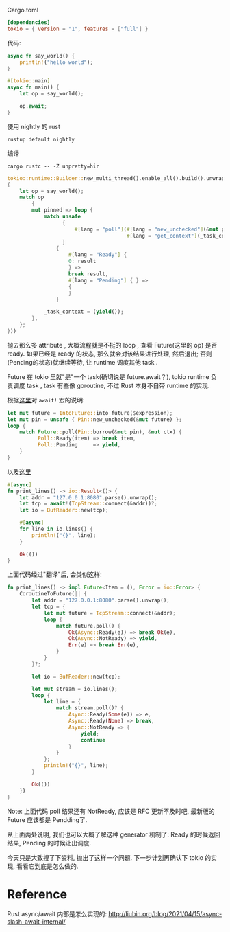 

Cargo.toml

```toml
[dependencies]
tokio = { version = "1", features = ["full"] }
```

代码:

```rust
async fn say_world() {
    println!("hello world");
}

#[tokio::main]
async fn main() {
    let op = say_world();

    op.await;
}
```


使用 nightly 的 rust

```
rustup default nightly
```

编译

```
cargo rustc -- -Z unpretty=hir
```

```rust
tokio::runtime::Builder::new_multi_thread().enable_all().build().unwrap().block_on(#[lang = "from_generator"](|mut _task_context|
{
    let op = say_world();
    match op
        {
        mut pinned => loop {
            match unsafe
                  {
                      #[lang = "poll"](#[lang = "new_unchecked"](&mut pinned),
                                       #[lang = "get_context"](_task_context))
                  }
                {
                    #[lang = "Ready"] {
                    0: result
                    } =>
                    break result,
                    #[lang = "Pending"] { } =>
                    {
                    }
                }

            _task_context = (yield());
        },
    };
}))
```

抛去那么多 attribute , 大概流程就是不挺的 loop , 查看 Future(这里的 op) 是否 ready. 如果已经是 ready 的状态, 那么就会对该结果进行处理, 然后退出; 否则(Pending的状态)就继续等待, 让 runtime 调度其他 task . 

Future 在 tokio 里就"是"一个 task(确切说是 future.await？), tokio runtime 负责调度 task , task 有些像 goroutine, 不过 Rust 本身不自带 runtime 的实现. 

根据[这里](https://rust-lang.github.io/rfcs/2394-async_await.html#the-expansion-of-await)对 `await!` 宏的说明: 

```rust
let mut future = IntoFuture::into_future($expression);
let mut pin = unsafe { Pin::new_unchecked(&mut future) };
loop {
    match Future::poll(Pin::borrow(&mut pin), &mut ctx) {
          Poll::Ready(item) => break item,
          Poll::Pending     => yield,
    }
}
```

以及[这里](https://rust-lang.github.io/rfcs/2033-experimental-coroutines.html)

```rust
#[async]
fn print_lines() -> io::Result<()> {
    let addr = "127.0.0.1:8080".parse().unwrap();
    let tcp = await!(TcpStream::connect(&addr))?;
    let io = BufReader::new(tcp);

    #[async]
    for line in io.lines() {
        println!("{}", line);
    }

    Ok(())
}
```

上面代码经过"翻译"后, 会类似这样: 

```rust
fn print_lines() -> impl Future<Item = (), Error = io::Error> {
    CoroutineToFuture(|| {
        let addr = "127.0.0.1:8080".parse().unwrap();
        let tcp = {
            let mut future = TcpStream::connect(&addr);
            loop {
                match future.poll() {
                    Ok(Async::Ready(e)) => break Ok(e),
                    Ok(Async::NotReady) => yield,
                    Err(e) => break Err(e),
                }
            }
        }?;

        let io = BufReader::new(tcp);

        let mut stream = io.lines();
        loop {
            let line = {
                match stream.poll()? {
                    Async::Ready(Some(e)) => e,
                    Async::Ready(None) => break,
                    Async::NotReady => {
                        yield;
                        continue
                    }
                }
            };
            println!("{}", line);
        }

        Ok(())
    })
}
```

Note: 上面代码 poll 结果还有 NotReady, 应该是 RFC 更新不及时吧, 最新版的 Future 应该都是 Pendding了. 

从上面两处说明, 我们也可以大概了解这种 generator 机制了: Ready 的时候返回结果, Pending 的时候让出调度. 

今天只是大致搜了下资料, 抛出了这样一个问题. 下一步计划再确认下 tokio 的实现, 看看它到底是怎么做的. 

# Reference

Rust async/await 内部是怎么实现的: http://liubin.org/blog/2021/04/15/async-slash-await-internal/